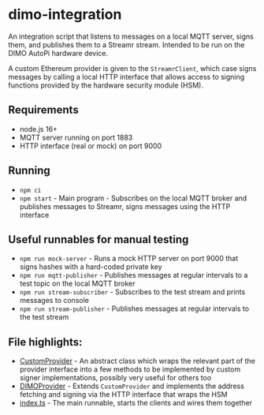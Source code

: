 # dimo-integration

An integration script that listens to messages on a local MQTT server, signs them, and publishes them to a Streamr stream. Intended to be run on the DIMO AutoPi hardware device.

A custom Ethereum provider is given to the `StreamrClient`, which case signs messages by calling a local HTTP interface that allows access to signing functions provided by the hardware security module (HSM).

## Requirements

- node.js 16+
- MQTT server running on port 1883
- HTTP interface (real or mock) on port 9000

## Running

- `npm ci`
- `npm start` - Main program - Subscribes on the local MQTT broker and publishes messages to Streamr, signs messages using the HTTP interface

## Useful runnables for manual testing

- `npm run mock-server` - Runs a mock HTTP server on port 9000 that signs hashes with a hard-coded private key
- `npm run mqtt-publisher` - Publishes messages at regular intervals to a test topic on the local MQTT broker
- `npm run stream-subscriber` - Subscribes to the test stream and prints messages to console
- `npm run stream-publisher` - Publishes messages at regular intervals to the test stream

## File highlights:

- [CustomProvider](src/custom-provider.ts) - An abstract class which wraps the relevant part of the provider interface into a few methods to be implemented by custom signer implementations, possibly very useful for others too
- [DIMOProvider](src/dimo-provider.ts) - Extends `CustomProvider` and implements the address fetching and signing via the HTTP interface that wraps the HSM
- [index.ts](src/index.ts) - The main runnable, starts the clients and wires them together
